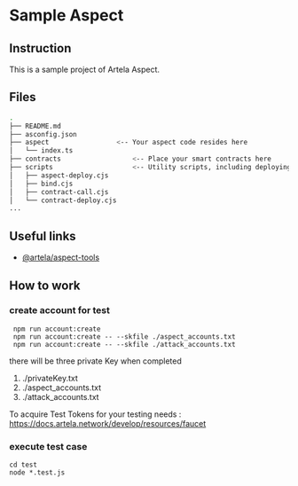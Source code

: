
# Sample Aspect

## Instruction

This is a sample project of Artela Aspect. 

## Files

```bash
.
├── README.md
├── asconfig.json
├── aspect                 <-- Your aspect code resides here
│   └── index.ts
├── contracts                  <-- Place your smart contracts here
├── scripts                    <-- Utility scripts, including deploying, binding and etc.
│   ├── aspect-deploy.cjs
│   ├── bind.cjs
│   ├── contract-call.cjs
│   └── contract-deploy.cjs
...
```

## Useful links

* [@artela/aspect-tools](https://docs.artela.network/develop/reference/aspect-tool/overview)

## How to work

### create account for test
```shell
 npm run account:create
 npm run account:create -- --skfile ./aspect_accounts.txt
 npm run account:create -- --skfile ./attack_accounts.txt
```
there will be three private Key when completed

1. ./privateKey.txt
2. ./aspect_accounts.txt
3. ./attack_accounts.txt

To acquire Test Tokens for your testing needs : https://docs.artela.network/develop/resources/faucet

### execute test case

```shell
cd test
node *.test.js
```
